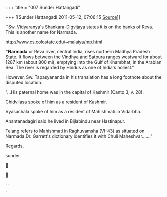 +++
title = "007 Sunder Hattangadi"

+++
[[Sunder Hattangadi	2011-05-12, 07:06:15 [Source](https://groups.google.com/g/samskrita/c/I19avTgBZ7U)]]



``Sw. Vidyaranya's Shankara-Digvijaya states it is on the banks of Reva. This is another name for Narmada.



<http://www.cs.colostate.edu/~malaiya/mp.html>

**"Narmada** or Reva river, central India, rises northern Madhya Pradesh State. It flows between the Vindhya and Satpura ranges westward for about 1287 km (about 800 mi), emptying into the Gulf of Khambhat, in the Arabian Sea. The river is regarded by Hindus as one of India's holiest."



However, Sw. Tapasyananda in his translation has a long footnote about the disputed location.



"...His paternal home was in the capital of Kashmir (Canto 3, v. 28).

Chidvilasa spoke of him as a resident of Kashmir.

Vyasachala spoke of him as a resident of Mahishmati in Vidarbha.

Anantanadagiri said he lived in Bijlabindu near Hastinapur.

Telang refers to Mahishmati in Raghuvamsha (VI-43) as situated on Narmada.Dr. Garrett's dictionary identifies it with Chuli Maheshvar......."





Regards,



sunder







  





--  
.  

  
  

